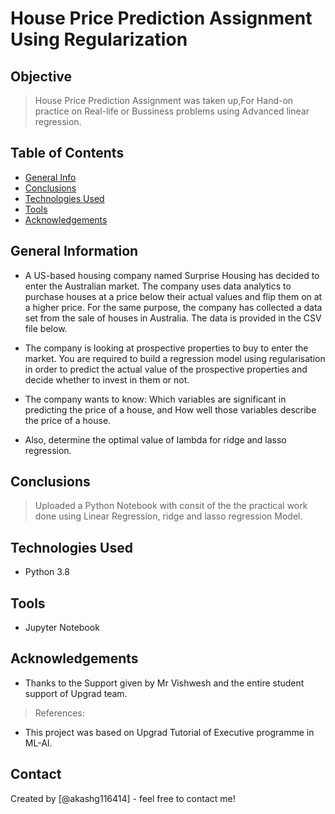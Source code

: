 # House Price Prediction Assignment Using Regularization
## Objective
> House Price Prediction Assignment was taken up,For Hand-on practice on Real-life or Bussiness problems using Advanced linear regression.


## Table of Contents
* [General Info](#general-information)
* [Conclusions](#conclusions)
* [Technologies Used](#technologies-used)
* [Tools](#tools)
* [Acknowledgements](#acknowledgements)

<!-- You can include any other section that is pertinent to your problem -->

## General Information
- A US-based housing company named Surprise Housing has decided to enter the Australian market. The company uses data analytics to purchase houses at a price below their actual values and flip them on at a higher price. For the same purpose, the company has collected a data set from the sale of houses in Australia. The data is provided in the CSV file below.

- The company is looking at prospective properties to buy to enter the market. You are required to build a regression model using regularisation in order to predict the actual value of the prospective properties and decide whether to invest in them or not.

- The company wants to know: Which variables are significant in predicting the price of a house, and How well those variables describe the price of a house.

- Also, determine the optimal value of lambda for ridge and lasso regression.

<!-- You don't have to answer all the questions - just the ones relevant to your project. -->

## Conclusions
> Uploaded a Python Notebook with consit of the the practical work done using Linear Regression, ridge and lasso regression Model.

## Technologies Used
- Python 3.8

## Tools
- Jupyter Notebook

## Acknowledgements

- Thanks to the Support given by Mr Vishwesh and the entire student support of Upgrad team.
>  References:
- This project was based on Upgrad Tutorial of Executive programme in ML-AI.


## Contact
Created by [@akashg116414] - feel free to contact me!


<!-- Optional -->
<!-- ## License -->
<!-- This project is open source and available under the [... License](). -->

<!-- You don't have to include all sections - just the one's relevant to your project -->